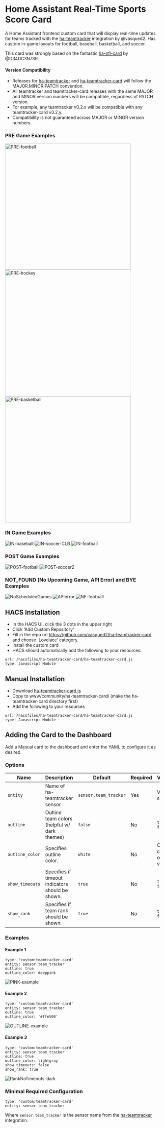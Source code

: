 # Home Assistant Real-Time Sports Score Card
A Home Assistant frontend custom card that will display real-time updates for teams tracked with the [ha-teamtracker](https://github.com/vasqued2/ha-teamtracker) integration by @vasqued2.  Has custom in-game layouts for football, baseball, basketball, and soccer.

This card was strongly based on the fantastic [ha-nfl-card](https://github.com/D34DC3N73R/ha-nfl-card) by @D34DC3N73R.

#### Version Compatibility
 - Releases for [ha-teamtracker](https://github.com/vasqued2/ha-teamtracker) and [ha-teamtracker-card](https://github.com/vasqued2/ha-teamtracker-card) will follow the MAJOR.MINOR.PATCH convention.
 - All teamtracker and teamtracker-card releases with the same MAJOR and MINOR version numbers will be compatible, regardless of PATCH version.
 - For example, any teamtracker v0.2.x will be compatible with any teamtracker-card v0.2.y.
 - Compatibility is not guaranteed across MAJOR or MINOR version numbers.

### PRE Game Examples

<img width="409" alt="PRE-football" src="https://user-images.githubusercontent.com/17114183/187316418-86927b91-d4cb-4d6d-9125-13045a1b6c9a.png">
<img width="410" alt="PRE-hockey" src="https://user-images.githubusercontent.com/17114183/187316485-68bd6d2a-2784-4c4c-8793-045b83335cef.png">
<img width="409" alt="PRE-basketball" src="https://user-images.githubusercontent.com/17114183/187316566-27edc6c2-b68d-4b12-ae58-a56bb6a4db59.png">

### IN Game Examples

![IN-baseball](https://user-images.githubusercontent.com/17114183/187316734-53688f9c-bd7a-44a1-b3a6-36894c5669c2.png)
![IN-soccer-CLB](https://user-images.githubusercontent.com/17114183/193429458-6c19c6d3-e44e-49a6-9299-4cfed1480482.png)
![IN-football](https://user-images.githubusercontent.com/17114183/187316807-b694d4ad-a895-4047-a700-264b41f91adc.png)

### POST Game Examples

![POST-football](https://user-images.githubusercontent.com/17114183/187316885-7bbff2de-0382-47be-b775-116a45b9b636.png)
![POST-soccer2](https://user-images.githubusercontent.com/17114183/187316901-d40f8e2f-b86d-4cab-9713-976402cd94fb.png)

### NOT_FOUND (No Upcoming Game, API Error) and BYE Examples

![NoScheduledGames](https://user-images.githubusercontent.com/17114183/193429143-7af63cd3-d6e4-47f1-9014-cceeac4a886c.png)
![APIerror](https://user-images.githubusercontent.com/17114183/193429159-af48b6f7-f106-4999-bbfa-95865f0ff0d9.png)
![NF-football](https://user-images.githubusercontent.com/17114183/187316983-998527e7-c75d-421a-8833-d00e7ddb4ddc.png)

## HACS Installation
 - In the HACS UI, click the 3 dots in the upper right
 - Click 'Add Custom Repository'
 - Fill in the repo url https://github.com/vasqued2/ha-teamtracker-card and choose 'Lovelace' category.
 - Install the custom card
 - HACS should automatically add the following to your resources:
```
url: /hacsfiles/ha-teamtracker-card/ha-teamtracker-card.js
type: Javascript Module
```

## Manual Installation
 - Download [ha-teamtracker-card.js](https://github.com/vasqued2/ha-teamtracker-card/blob/main/dist/ha-teamtracker-card.js)
 - Copy to www/community/ha-teamtracker-card/ (make the ha-teamtracker-card directory first)
 - Add the following to your resources
```
url: /hacsfiles/ha-teamtracker-card/ha-teamtracker-card.js
type: Javascript Module
```

## Adding the Card to the Dashboard
Add a Manual card to the dashboard and enter the YAML to configure it as desired.

### Options
| Name | Description | Default | Required |  Values |
| --- | --- | --- | --- | --- |
| `entity` | Name of ha-teamtracker sensor | `sensor.team_tracker` | Yes  | Valid sensor |
| `outline` | Outline team colors (helpful w/ dark themes) |`false` | No |  `true` `false` |
| `outline_color` | Specifies outline color. | `white` | No |  CSS color or hex value  |
| `show_timeouts` | Specifies if timeout indicators should be shown. | `true` | No |  `true` `false`  |
| `show_rank` | Specifies if team rank should be shown. | `true` | No |  `true` `false`  |

### Examples
#### Example 1
```
type: 'custom:teamtracker-card'
entity: sensor.team_tracker
outline: true
outline_color: deeppink
```

![PINK-example](https://user-images.githubusercontent.com/17114183/187317324-f1a9764b-5443-46e5-b000-b9c61a7856ef.png)

#### Example 2
```
type: 'custom:teamtracker-card'
entity: sensor.team_tracker
outline: true
outline_color: '#ffe500'
```

![OUTLINE-example](https://user-images.githubusercontent.com/17114183/187317354-496ed84a-fe27-496d-a75e-7163fcea3845.png)

#### Example 3
```
type: 'custom:teamtracker-card'
entity: sensor.team_tracker
outline: true
outline_color: lightgray
show_timeouts: false
show_rank: true
```

![RankNoTimeouts-dark](https://user-images.githubusercontent.com/17114183/193429227-5d4ec3fc-d934-4eb9-947e-b6bae89c88ff.png)


### Minimal Required Configuration
```
type: 'custom:teamtracker-card'
entity: sensor.team_tracker
```
Where `sensor.team_tracker` is the sensor name from the [ha-teamtracker](https://github.com/vasqued2/ha-teamtracker) integration.
